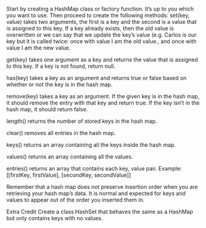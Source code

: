 Start by creating a HashMap class or factory function. It’s up to you which you want to use. Then proceed to create the following methods:
set(key, value) takes two arguments, the first is a key and the second is a value that is assigned to this key. If a key already exists, then the old value is overwritten or we can say that we update the key’s value (e.g. Carlos is our key but it is called twice: once with value I am the old value., and once with value I am the new value.

get(key) takes one argument as a key and returns the value that is assigned to this key. If a key is not found, return null.

has(key) takes a key as an argument and returns true or false based on whether or not the key is in the hash map.

remove(key) takes a key as an argument. If the given key is in the hash map, it should remove the entry with that key and return true. If the key isn’t in the hash map, it should return false.

length() returns the number of stored keys in the hash map.

clear() removes all entries in the hash map.

keys() returns an array containing all the keys inside the hash map.

values() returns an array containing all the values.

entries() returns an array that contains each key, value pair. Example: [[firstKey, firstValue], [secondKey, secondValue]]

Remember that a hash map does not preserve insertion order when you are retrieving your hash map’s data. It is normal and expected for keys and values to appear out of the order you inserted them in.

Extra Credit
Create a class HashSet that behaves the same as a HashMap but only contains keys with no values.